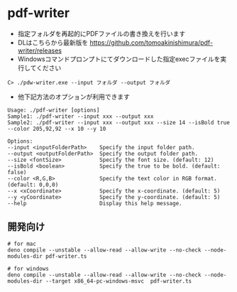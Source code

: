 # pdf-writer

- 指定フォルダを再起的にPDFファイルの書き換えを行います
- DLはこちらから最新版を https://github.com/tomoakinishimura/pdf-writer/releases
- Windowsコマンドプロンプトにてダウンロードした指定execファイルを実行してください
```shell
C> ./pdw-writer.exe --input フォルダ --output フォルダ
```
- 他下記方法のオプションが利用できます

```shell
Usage: ./pdf-writer [options]
Sample1: ./pdf-writer --input xxx --output xxx
Sample2: ./pdf-writer --input xxx --output xxx --size 14 --isBold true --color 205,92,92 --x 10 --y 10

Options:
--input <inputFolderPath>    Specify the input folder path.
--output <outputFolderPath>  Specify the output folder path.
--size <fontSize>            Specify the font size. (default: 12)
--isBold <boolean>           Specify the true to be bold. (default: false)
--color <R,G,B>              Specify the text color in RGB format. (default: 0,0,0)
--x <xCoordinate>            Specify the x-coordinate. (default: 5)
--y <yCoordinate>            Specify the y-coordinate. (default: 5)
--help                       Display this help message.
```

## 開発向け

```shell
# for mac
deno compile --unstable --allow-read --allow-write --no-check --node-modules-dir pdf-writer.ts

# for windows
deno compile --unstable --allow-read --allow-write --no-check --node-modules-dir --target x86_64-pc-windows-msvc  pdf-writer.ts
```